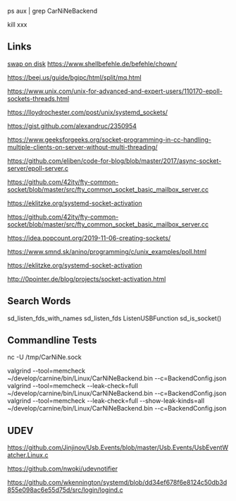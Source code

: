 ps aux | grep CarNiNeBackend

kill xxx

## Links

[swap on disk](https://www.derpade.de/raspberry-pi-swap-auf-externen-usb-stick-auslagern/)
https://www.shellbefehle.de/befehle/chown/

https://beej.us/guide/bgipc/html/split/mq.html

https://www.unix.com/unix-for-advanced-and-expert-users/110170-epoll-sockets-threads.html

https://lloydrochester.com/post/unix/systemd_sockets/

https://gist.github.com/alexandruc/2350954

https://www.geeksforgeeks.org/socket-programming-in-cc-handling-multiple-clients-on-server-without-multi-threading/

https://github.com/eliben/code-for-blog/blob/master/2017/async-socket-server/epoll-server.c

https://github.com/42ity/fty-common-socket/blob/master/src/fty_common_socket_basic_mailbox_server.cc

https://eklitzke.org/systemd-socket-activation

https://github.com/42ity/fty-common-socket/blob/master/src/fty_common_socket_basic_mailbox_server.cc

https://idea.popcount.org/2019-11-06-creating-sockets/

https://www.smnd.sk/anino/programming/c/unix_examples/poll.html

https://eklitzke.org/systemd-socket-activation

http://0pointer.de/blog/projects/socket-activation.html

## Search Words

sd_listen_fds_with_names
sd_listen_fds
ListenUSBFunction
sd_is_socket()

## Commandline Tests

nc -U /tmp/CarNiNe.sock

valgrind --tool=memcheck ~/develop/carnine/bin/Linux/CarNiNeBackend.bin --c=BackendConfig.json
valgrind --tool=memcheck --leak-check=full ~/develop/carnine/bin/Linux/CarNiNeBackend.bin --c=BackendConfig.json
valgrind --tool=memcheck --leak-check=full --show-leak-kinds=all ~/develop/carnine/bin/Linux/CarNiNeBackend.bin --c=BackendConfig.json

## UDEV

https://github.com/Jinjinov/Usb.Events/blob/master/Usb.Events/UsbEventWatcher.Linux.c

https://github.com/nwoki/udevnotifier

https://github.com/wkennington/systemd/blob/dd34ef678f6e8124c50db3d855e098ac6e55d75d/src/login/logind.c